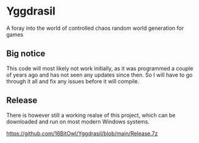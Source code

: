 # Yggdrasil

A foray into the world of controlled chaos random world generation for games

## Big notice
This code will most likely not work initially, as it was programmed a couple of years ago and has not seen any updates since then. 
So I will have to go through it all and fix any issues before it will compile.

## Release
There is however still a working realse of this project, which can be downloaded and run on most modern Windows systems.

https://github.com/16BitOwl/Yggdrasil/blob/main/Release.7z
